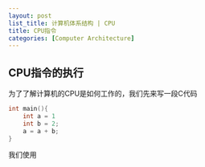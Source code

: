 ```yaml
---
layout: post
list_title: 计算机体系结构 | CPU
title: CPU指令
categories: [Computer Architecture]
---
```


## CPU指令的执行

为了了解计算机的CPU是如何工作的，我们先来写一段C代码

```c
int main(){
    int a = 1
    int b = 2;
    a = a + b;
}
```
我们使用
